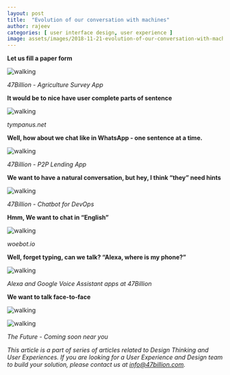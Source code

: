 ```yaml
---
layout: post
title:  "Evolution of our conversation with machines"
author: rajeev
categories: [ user interface design, user experience ]
image: assets/images/2018-11-21-evolution-of-our-conversation-with-machines-1.jpeg
---
```

**Let us fill a paper form**

![walking]({{site.baseurl}}/assets/images/2018-11-21-evolution-of-our-conversation-with-machines-2.jpeg)

*47Billion - Agriculture Survey App*

**It would be to nice have user complete parts of sentence**

![walking]({{site.baseurl}}/assets/images/2018-11-21-evolution-of-our-conversation-with-machines-3.jpeg)

*tympanus.net*

**Well, how about we chat like in WhatsApp - one sentence at a time.**

![walking]({{site.baseurl}}/assets/images/2018-11-21-evolution-of-our-conversation-with-machines-4.jpeg)

*47Billion - P2P Lending App*

**We want to have a natural conversation, but hey, I think “they” need hints**

![walking]({{site.baseurl}}/assets/images/2018-11-21-evolution-of-our-conversation-with-machines-5.jpeg)

*47Billion - Chatbot for DevOps*

**Hmm, We want to chat in “English”**

![walking]({{site.baseurl}}/assets/images/2018-11-21-evolution-of-our-conversation-with-machines-6.png)

*woebot.io*

**Well, forget typing, can we talk? “Alexa, where is my phone?”**

![walking]({{site.baseurl}}/assets/images/2018-11-21-evolution-of-our-conversation-with-machines-7.png)

*Alexa and Google Voice Assistant apps at 47Billion*

**We want to talk face-to-face**

![walking]({{site.baseurl}}/assets/images/2018-11-21-evolution-of-our-conversation-with-machines-8.jpeg)

![walking]({{site.baseurl}}/assets/images/2018-11-21-evolution-of-our-conversation-with-machines-1.jpeg)

*The Future - Coming soon near you*

*This article is a part of series of articles related to Design Thinking and User Experiences. If you are looking for a User Experience and Design team to build your solution, please contact us at info@47billion.com.*
